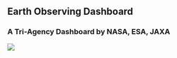 ## Earth Observing Dashboard

### A Tri-Agency Dashboard by NASA, ESA, JAXA

<img src="/data/trilateral/Esa_Nasa_jaxa_covid19_cover_V2.jpg">
